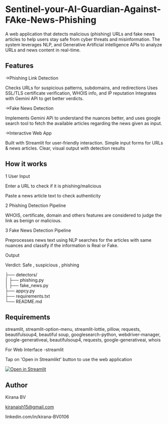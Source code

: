 # Sentinel-your-AI-Guardian-Against-FAke-News-Phishing

A web application that detects malicious (phishing) URLs and fake news articles to help users stay safe from cyber threats and misinformation. The system leverages NLP, and Generative Artificial intelligence  APIs to analyze URLs and news content in real-time.

## Features
->Phishing Link Detection

Checks URLs for suspicious patterns, subdomains, and redirections
Uses SSL/TLS certificate verification, WHOIS info, and IP reputation
Integrates with Gemini APi to get better verdicts.

->Fake News Detection

Implements Gemini APi to understand the nuances better, and uses google search tool to fetch the available articles regarding the news given as input. 

->Interactive Web App

Built with Streamlit for user-friendly interaction. Simple input forms for URLs & news articles. Clear, visual output with detection results

## How it works
1 User Input

Enter a URL to check if it is phishing/malicious

Paste a news article text to check authenticity

2 Phishing Detection Pipeline

 WHOIS, certificate, domain and others features are considered to judge the link as benign or malicious.


3 Fake News Detection Pipeline

Preprocesses news text using NLP searches for the articles with same nuances and classify if the information is Real or Fake.

Output

Verdict: Safe , suspicious , phishing

├── detectors/             
│   ├── phishing.py        
│   ├── fake_news.py                         
├── appcy.py                 
├── requirements.txt      
└── README.md     
## Requirements
 streamlit,
streamlit-option-menu,
streamlit-lottie,
pillow,
requests,
beautifulsoup4,
beautiful soup,
googlesearch-python,
webdriver-manager,
google-generativeai,
beautifulsoup4,
requests,
google-generativeai,
whois

For Web Interface
-streamlit

Tap on 'Open in Streamlikt' button to use the web application

[![Open in Streamlit](https://static.streamlit.io/badges/streamlit_badge_black_white.svg)]([https://krishi-jnan-mxvlhad4zmbyyb89js8twa.streamlit.app/](https://sentinel-your-ai-guardian-against-fake-news-phishing-k9uf2utqn.streamlit.app/))

## Author
Kirana BV

kiranaish15@gmail.com

linkedin.com/in/kirana-BV0106
